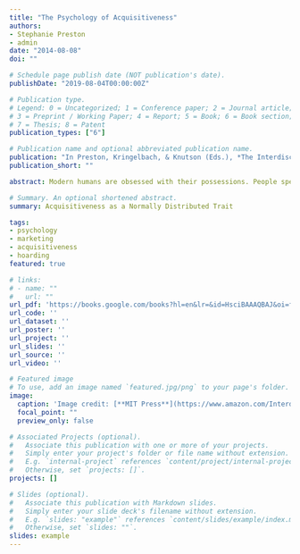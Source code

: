 ```yaml
---
title: "The Psychology of Acquisitiveness"
authors:
- Stephanie Preston
- admin
date: "2014-08-08"
doi: ""

# Schedule page publish date (NOT publication's date).
publishDate: "2019-08-04T00:00:00Z"

# Publication type.
# Legend: 0 = Uncategorized; 1 = Conference paper; 2 = Journal article;
# 3 = Preprint / Working Paper; 4 = Report; 5 = Book; 6 = Book section;
# 7 = Thesis; 8 = Patent
publication_types: ["6"]

# Publication name and optional abbreviated publication name.
publication: "In Preston, Kringelbach, & Knutson (Eds.), *The Interdisciplinary Science of Consumption*"
publication_short: ""

abstract: Modern humans are obsessed with their possessions. People spend inordinate amounts of time and income—even borrowing against their own uncertain futures—to acquire houses, cars, clothing, and any manner of goods deemed necessary to fill the spaces of their lives. Though many of these goods are surely useful and necessary, our material excesses have grown in recent decades to a point of backlash. Countless books, blogs, and magazine articles are now dedicated to teaching people how to reduce, organize, and practice extreme forms of voluntary simplicity, such as the "zero footprint" lifestyle. (See, for example, Gabbert and Schein 2010; Zero Emission People, nd) Why are we driven to acquire and keep so many goods, most of which we don’t even use or enjoy in any given month or year? This chapter is dedicated to addressing this question by focusing on a heretofore understudied aspect of human behavior--acquisitiveness, defined as the desire to acquire and keep goods per se, above and beyond what appears necessary for one’s own basic comfort, survival, and success. After framing our view of acquisitiveness as an adaptive and normally distributed behavior, we will describe the underlying proximate and ultimate factors that support the behavior. We will then elaborate on the influence of emotions on related economic choices and the neural underpinnings of acquisitiveness before ending with some promising future directions for the field.

# Summary. An optional shortened abstract.
summary: Acquisitiveness as a Normally Distributed Trait

tags:
- psychology
- marketing
- acquisitiveness
- hoarding
featured: true

# links:
# - name: ""
#   url: ""
url_pdf: 'https://books.google.com/books?hl=en&lr=&id=HsciBAAAQBAJ&oi=fnd&pg=PA127&ots=1mbjiTsVvr&sig=QeRSP7eHxda0m52Ws9wI_v0Kc0s'
url_code: ''
url_dataset: ''
url_poster: ''
url_project: ''
url_slides: ''
url_source: ''
url_video: ''

# Featured image
# To use, add an image named `featured.jpg/png` to your page's folder. 
image:
  caption: 'Image credit: [**MIT Press**](https://www.amazon.com/Interdisciplinary-Science-Consumption-MIT-Press/dp/0262027674)'
  focal_point: ""
  preview_only: false

# Associated Projects (optional).
#   Associate this publication with one or more of your projects.
#   Simply enter your project's folder or file name without extension.
#   E.g. `internal-project` references `content/project/internal-project/index.md`.
#   Otherwise, set `projects: []`.
projects: []

# Slides (optional).
#   Associate this publication with Markdown slides.
#   Simply enter your slide deck's filename without extension.
#   E.g. `slides: "example"` references `content/slides/example/index.md`.
#   Otherwise, set `slides: ""`.
slides: example
---
```


